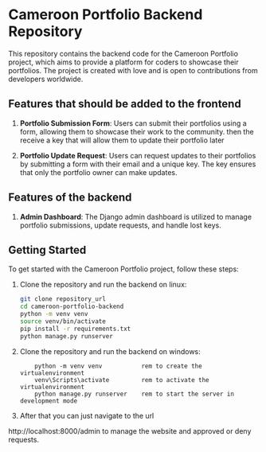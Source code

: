 # Cameroon Portfolio Backend Repository

This repository contains the backend code for the Cameroon Portfolio project, which aims to provide a platform for coders to showcase their portfolios. The project is created with love and is open to contributions from developers worldwide.

## Features that  should be added to the frontend

1. **Portfolio Submission Form**: Users can submit their portfolios using a form, allowing them to showcase their work to the community. then the receive a key that will allow them to update their portfolio later

2. **Portfolio Update Request**: Users can request updates to their portfolios by submitting a form with their email and a unique key. The key ensures that only the portfolio owner can make updates.

## Features of the backend

1. **Admin Dashboard**: The Django admin dashboard is utilized to manage portfolio submissions, update requests, and handle lost keys.

## Getting Started

To get started with the Cameroon Portfolio project, follow these steps:

1. Clone the repository and run the backend on linux:

    ```bash
    git clone repository_url
    cd cameroon-portfolio-backend
    python -m venv venv
    source venv/bin/activate
    pip install -r requirements.txt
    python manage.py runserver
   ```

2. Clone the repository and run the backend on windows:

    ```batch
        python -m venv venv           rem to create the virtualenvironment
        venv\Scripts\activate         rem to activate the virtualenvironment
        python manage.py runserver    rem to start the server in development mode
    ```

3. After that you can just navigate to the url

http://localhost:8000/admin to manage the website and approved or deny requests.